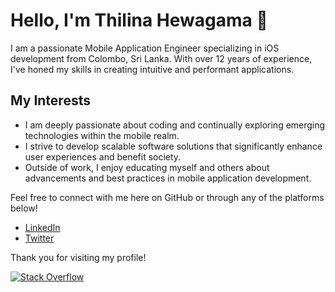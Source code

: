 # Hello, I'm Thilina Hewagama 👋

I am a passionate Mobile Application Engineer specializing in iOS development from Colombo, Sri Lanka. With over 12 years of experience, I've honed my skills in creating intuitive and performant applications.

<!--
## About Me
- 🔭 I’m currently working on various freelance projects and exploring macOS app development using SwiftUI.
- 🌱 I’m currently learning back-end development to build robust APIs for my apps.
- 👯 I’m looking to collaborate on innovative iOS projects and open source contributions.
- 🤔 I’m seeking advice on product design engineering and advanced iOS architectures.
- 💬 Ask me about anything iOS, Swift, or mobile app development!
- 📫 How to reach me: [thilina3001@gmail.com](mailto:thilina3001@gmail.com)
-->

## My Interests
- I am deeply passionate about coding and continually exploring emerging technologies within the mobile realm.
- I strive to develop scalable software solutions that significantly enhance user experiences and benefit society.
- Outside of work, I enjoy educating myself and others about advancements and best practices in mobile application development.

<!--
## Projects
Here are some projects I'm proud of:
- **[Project Name]**: A brief description of your project. [View on GitHub](#)
- **[Another Project]**: An overview of another impressive project. [View on GitHub](#)
-->

Feel free to connect with me here on GitHub or through any of the platforms below!
- [LinkedIn](https://www.linkedin.com/in/thilina-hewagama-ios/)
- [Twitter](https://twitter.com/thilina3001)

Thank you for visiting my profile!

[![Stack Overflow](http://stackoverflow.com/users/flair/1716859.png)](http://stackoverflow.com/users/1716859/thilina-chamin-hewagama)


<!--
**ThilinaHewagama/ThilinaHewagama** is a ✨ _special_ ✨ repository because its `README.md` (this file) appears on your GitHub profile.

Here are some ideas to get you started:

- 🔭 I’m currently working on ...
- 🌱 I’m currently learning ...
- 👯 I’m looking to collaborate on ...
- 🤔 I’m looking for help with ...
- 💬 Ask me about ...
- 📫 How to reach me: ...
- 😄 Pronouns: ...
- ⚡ Fun fact: ...
-->
